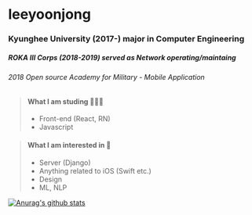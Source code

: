 leeyoonjong
===========

### Kyunghee University (2017-) major in Computer Engineering
##### ROKA III Corps (2018-2019) served as Network operating/maintaing
###### 2018 Open source Academy for Military - Mobile Application

> #### What I am studing 👨🏻‍💻
> * Front-end (React, RN)
> * Javascript


> #### What I am interested in 🤩
> * Server (Django)
> * Anything related to iOS (Swift etc.)
> * Design
> * ML, NLP

[![Anurag's github stats](https://github-readme-stats.vercel.app/api?username=leeyoonjong)](https://github.com/anuraghazra/github-readme-stats)
